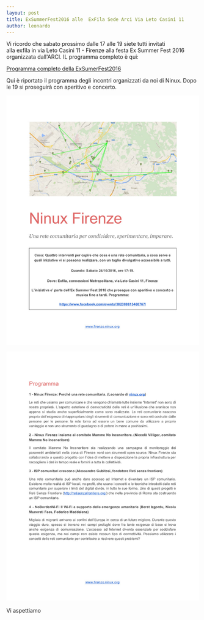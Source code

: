 ```yaml
---
layout: post
title: ExSummerFest2016 alle  ExFila Sede Arci Via Leto Casini 11
author: leonardo
---
```

Vi ricordo che sabato prossimo dalle 17 alle 19 siete tutti invitati  
alla exfila in via Leto Casini 11 - Firenze alla festa Ex Summer Fest 2016 
organizzata dall'ARCI. 
IL programma completo è qui:

[Programma completo della ExSumerFest2016](https://www.facebook.com/events/302388613460767/)

Qui è riportato il programma degli incontri organizzati da noi di Ninux.
Dopo le 19 si proseguirà con aperitivo e concerto.

![Pagina 1](/images/programma_exfilafest_pg1.jpg "pagina 1")

![Pagina 2](/images/programma_exfilafest_pg2.jpg "pagina 2")

Vi aspettiamo 
